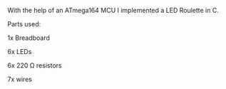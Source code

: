 With the help of an ATmega164 MCU I implemented a LED Roulette in C.

Parts used:

1x Breadboard

6x LEDs

6x 220 Ω resistors

7x wires

